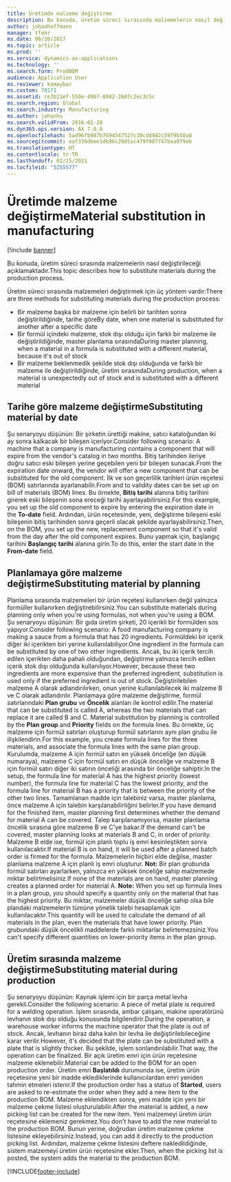 ```yaml
---
title: Üretimde malzeme değiştirme
description: Bu konuda, üretim süreci sırasında malzemelerin nasıl değiştirileceği açıklamaktadır.
author: johanhoffmann
manager: tfehr
ms.date: 06/20/2017
ms.topic: article
ms.prod: ''
ms.service: dynamics-ax-applications
ms.technology: ''
ms.search.form: ProdBOM
audience: Application User
ms.reviewer: kamaybac
ms.custom: 70171
ms.assetid: ce3b11ef-550e-49b7-8942-2607c2ec3c5c
ms.search.region: Global
ms.search.industry: Manufacturing
ms.author: johanho
ms.search.validFrom: 2016-02-28
ms.dyn365.ops.version: AX 7.0.0
ms.openlocfilehash: 5ad96fb987b7694547527c38cdd982c59f9b50a8
ms.sourcegitcommit: eaf330dbee1db96c20d5ac479f007747bea079eb
ms.translationtype: HT
ms.contentlocale: tr-TR
ms.lasthandoff: 02/15/2021
ms.locfileid: "5255577"
---
```

# <a name="material-substitution-in-manufacturing"></a><span data-ttu-id="34628-103">Üretimde malzeme değiştirme</span><span class="sxs-lookup"><span data-stu-id="34628-103">Material substitution in manufacturing</span></span>

[!include [banner](../includes/banner.md)]

<span data-ttu-id="34628-104">Bu konuda, üretim süreci sırasında malzemelerin nasıl değiştirileceği açıklamaktadır.</span><span class="sxs-lookup"><span data-stu-id="34628-104">This topic describes how to substitute materials during the production process.</span></span> 

<span data-ttu-id="34628-105">Üretim süreci sırasında malzemeleri değiştirmek için üç yöntem vardır:</span><span class="sxs-lookup"><span data-stu-id="34628-105">There are three methods for substituting materials during the production process:</span></span>

-   <span data-ttu-id="34628-106">Bir malzeme başka bir malzeme için belirli bir tarihten sonra değiştirildiğinde, tarihe göre</span><span class="sxs-lookup"><span data-stu-id="34628-106">By date, when one material is substituted for another after a specific date</span></span>
-   <span data-ttu-id="34628-107">Bir formül içindeki malzeme, stok dışı olduğu için farklı bir malzeme ile değiştirildiğinde, master planlama sırasında</span><span class="sxs-lookup"><span data-stu-id="34628-107">During master planning, when a material in a formula is substituted with a different material, because it's out of stock</span></span>
-   <span data-ttu-id="34628-108">Bir malzeme beklenmedik şekilde stok dışı olduğunda ve farklı bir malzeme ile değiştirildiğinde, üretim sırasında</span><span class="sxs-lookup"><span data-stu-id="34628-108">During production, when a material is unexpectedly out of stock and is substituted with a different material</span></span>

## <a name="substituting-material-by-date"></a><span data-ttu-id="34628-109">Tarihe göre malzeme değiştirme</span><span class="sxs-lookup"><span data-stu-id="34628-109">Substituting material by date</span></span>
<span data-ttu-id="34628-110">Şu senaryoyu düşünün: Bir şirketin ürettiği makine, satıcı kataloğundan iki ay sonra kalkacak bir bileşen içeriyor.</span><span class="sxs-lookup"><span data-stu-id="34628-110">Consider following scenario: A machine that a company is manufacturing contains a component that will expire from the vendor's catalog in two months.</span></span> <span data-ttu-id="34628-111">Bitiş tarihinden ileriye doğru satıcı eski bileşen yerine geçebilen yeni bir bileşen sunacak.</span><span class="sxs-lookup"><span data-stu-id="34628-111">From the expiration date onward, the vendor will offer a new component that can be substituted for the old component.</span></span> <span data-ttu-id="34628-112">İlk ve son geçerlilik tarihleri ürün reçetesi (BOM) satırlarında ayarlanabilir.</span><span class="sxs-lookup"><span data-stu-id="34628-112">From and to validity dates can be set up on bill of materials (BOM) lines.</span></span> <span data-ttu-id="34628-113">Bu örnekte, **Bitiş tarihi** alanına bitiş tarihini girerek eski bileşenin sona ereceği tarihi ayarlayabilirsiniz.</span><span class="sxs-lookup"><span data-stu-id="34628-113">For this example, you set up the old component to expire by entering the expiration date in the **To-date** field.</span></span> <span data-ttu-id="34628-114">Ardından, ürün reçetesinde, yeni, değiştirme bileşeni eski bileşenin bitiş tarihinden sonra geçerli olacak şekilde ayarlayabilirsiniz.</span><span class="sxs-lookup"><span data-stu-id="34628-114">Then, on the BOM, you set up the new, replacement component so that it's valid from the day after the old component expires.</span></span> <span data-ttu-id="34628-115">Bunu yapmak için, başlangıç tarihini **Başlangıç tarihi** alanına girin.</span><span class="sxs-lookup"><span data-stu-id="34628-115">To do this, enter the start date in the **From-date** field.</span></span>

## <a name="substituting-material-by-planning"></a><span data-ttu-id="34628-116">Planlamaya göre malzeme değiştirme</span><span class="sxs-lookup"><span data-stu-id="34628-116">Substituting material by planning</span></span>
<span data-ttu-id="34628-117">Planlama sırasında malzemeleri bir ürün reçetesi kullanırken değil yalnızca formüller kullanırken değiştirebilirsiniz.</span><span class="sxs-lookup"><span data-stu-id="34628-117">You can substitute materials during planning only when you're using formulas, not when you're using a BOM.</span></span> <span data-ttu-id="34628-118">Şu senaryoyu düşünün: Bir gıda üretim şirketi, 20 içerikli bir formülden sos yapıyor.</span><span class="sxs-lookup"><span data-stu-id="34628-118">Consider following scenario: A food manufacturing company is making a sauce from a formula that has 20 ingredients.</span></span> <span data-ttu-id="34628-119">Formüldeki bir içerik diğer iki içerikten biri yerine kullanılabiliyor.</span><span class="sxs-lookup"><span data-stu-id="34628-119">One ingredient in the formula can be substituted by one of two other ingredients.</span></span> <span data-ttu-id="34628-120">Ancak, bu iki içerik tercih edilen içerikten daha pahalı olduğundan, değiştirme yalnızca tercih edilen içerik stok dışı olduğunda kullanılıyor.</span><span class="sxs-lookup"><span data-stu-id="34628-120">However, because these two ingredients are more expensive than the preferred ingredient, substitution is used only if the preferred ingredient is out of stock.</span></span> <span data-ttu-id="34628-121">Değiştirilebilen malzeme A olarak adlandırılırken, onun yerine kullanılabilecek iki malzeme B ve C olarak adlandırılır. Planlamaya göre malzeme değiştirme, formül satırlarındaki **Plan grubu** ve **Öncelik** alanları ile kontrol edilir.</span><span class="sxs-lookup"><span data-stu-id="34628-121">The material that can be substituted is called A, whereas the two materials that can replace it are called B and C. Material substitution by planning is controlled by the **Plan group** and **Priority** fields on the formula lines.</span></span> <span data-ttu-id="34628-122">Bu örnekte, üç malzeme için formül satırları oluşturup formül satırlarını aynı plan grubu ile ilişkilendirin.</span><span class="sxs-lookup"><span data-stu-id="34628-122">For this example, you create formula lines for the three materials, and associate the formula lines with the same plan group.</span></span> <span data-ttu-id="34628-123">Kurulumda, malzeme A için formül satırı en yüksek önceliğe (en düşük numaraya), malzeme C için formül satırı en düşük önceliğe ve malzeme B için formül satırı diğer iki satırın önceliği arasında bir önceliğe sahiptir.</span><span class="sxs-lookup"><span data-stu-id="34628-123">In the setup, the formula line for material A has the highest priority (lowest number), the formula line for material C has the lowest priority, and the formula line for material B has a priority that is between the priority of the other two lines.</span></span> <span data-ttu-id="34628-124">Tamamlanan madde için talebiniz varsa, master planlama, önce malzeme A için talebin karşılanabilirliğini belirler.</span><span class="sxs-lookup"><span data-stu-id="34628-124">If you have demand for the finished item, master planning first determines whether the demand for material A can be covered.</span></span> <span data-ttu-id="34628-125">Talep karşılanamıyorsa, master planlama öncelik sırasına göre malzeme B ve C'ye bakar.</span><span class="sxs-lookup"><span data-stu-id="34628-125">If the demand can't be covered, master planning looks at materials B and C, in order of priority.</span></span> <span data-ttu-id="34628-126">Malzeme B elde ise, formül için planlı toplu iş emri kesinleştikten sonra kullanılacaktır.</span><span class="sxs-lookup"><span data-stu-id="34628-126">If material B is on hand, it will be used after a planned batch order is firmed for the formula.</span></span> <span data-ttu-id="34628-127">Malzemelerin hiçbiri elde değilse, master planlama malzeme A için planlı iş emri oluşturur. **Not:** Bir plan grubunda formül satırları ayarlarken, yalnızca en yüksek önceliğe sahip malzemede miktar belirtmelisiniz.</span><span class="sxs-lookup"><span data-stu-id="34628-127">If none of the materials are on hand, master planning creates a planned order for material A. **Note:** When you set up formula lines in a plan group, you should specify a quantity only on the material that has the highest priority.</span></span> <span data-ttu-id="34628-128">Bu miktar, malzemeler düşük önceliğe sahip olsa bile plandaki malzemelerin tümüne yönelik talebi hesaplamak için kullanılacaktır.</span><span class="sxs-lookup"><span data-stu-id="34628-128">This quantity will be used to calculate the demand of all materials in the plan, even the materials that have lower priority.</span></span> <span data-ttu-id="34628-129">Plan grubundaki düşük öncelikli maddelerde farklı miktarlar belirtemezsiniz.</span><span class="sxs-lookup"><span data-stu-id="34628-129">You can't specify different quantities on lower-priority items in the plan group.</span></span>

## <a name="substituting-material-during-production"></a><span data-ttu-id="34628-130">Üretim sırasında malzeme değiştirme</span><span class="sxs-lookup"><span data-stu-id="34628-130">Substituting material during production</span></span>
<span data-ttu-id="34628-131">Şu senaryoyu düşünün: Kaynak işlemi için bir parça metal levha gerekli.</span><span class="sxs-lookup"><span data-stu-id="34628-131">Consider the following scenario: A piece of metal plate is required for a welding operation.</span></span> <span data-ttu-id="34628-132">İşlem sırasında, ambar çalışanı, makine operatörünü levhanın stok dışı olduğu konusunda bilgilendirir.</span><span class="sxs-lookup"><span data-stu-id="34628-132">During the operation, a warehouse worker informs the machine operator that the plate is out of stock.</span></span> <span data-ttu-id="34628-133">Ancak, levhanın biraz daha kalın bir levha ile değiştirilebileceğine karar verilir.</span><span class="sxs-lookup"><span data-stu-id="34628-133">However, it's decided that the plate can be substituted with a plate that is slightly thicker.</span></span> <span data-ttu-id="34628-134">Bu şekilde, işlem sonlandırılabilir.</span><span class="sxs-lookup"><span data-stu-id="34628-134">That way, the operation can be finalized.</span></span> <span data-ttu-id="34628-135">Bir açık üretim emri için ürün reçetesine malzeme eklenebilir.</span><span class="sxs-lookup"><span data-stu-id="34628-135">Material can be added to the BOM for an open production order.</span></span> <span data-ttu-id="34628-136">Üretim emri **Başlatıldı** durumunda ise, üretim ürün reçetesine yeni bir madde eklediklerinde kullanıcılardan emri yeniden tahmin etmeleri istenir.</span><span class="sxs-lookup"><span data-stu-id="34628-136">If the production order has a status of **Started**, users are asked to re-estimate the order when they add a new item to the production BOM.</span></span> <span data-ttu-id="34628-137">Malzeme eklendikten sonra, yeni madde için yeni bir malzeme çekme listesi oluşturulabilir.</span><span class="sxs-lookup"><span data-stu-id="34628-137">After the material is added, a new picking list can be created for the new item.</span></span> <span data-ttu-id="34628-138">Yeni malzemeyi üretim ürün reçetesine eklemeniz gerekmez.</span><span class="sxs-lookup"><span data-stu-id="34628-138">You don't have to add the new material to the production BOM.</span></span> <span data-ttu-id="34628-139">Bunun yerine, doğrudan üretim malzeme çekme listesine ekleyebilirsiniz.</span><span class="sxs-lookup"><span data-stu-id="34628-139">Instead, you can add it directly to the production picking list.</span></span> <span data-ttu-id="34628-140">Ardından, malzeme çekme listesini deftere nakledildiğinde, sistem malzemeyi üretim ürün reçetesine ekler.</span><span class="sxs-lookup"><span data-stu-id="34628-140">Then, when the picking list is posted, the system adds the material to the production BOM.</span></span>





[!INCLUDE[footer-include](../../includes/footer-banner.md)]